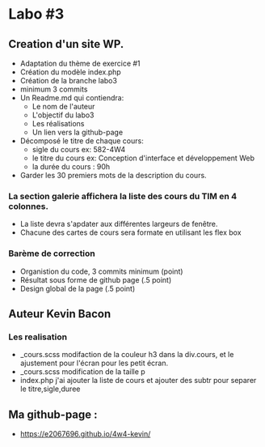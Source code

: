 # Labo #3
## Creation d'un site WP.

- Adaptation du thème de exercice #1
- Création du modèle index.php
- Création de la branche labo3
- minimum 3 commits
- Un Readme.md qui contiendra:
    - Le nom de l'auteur
    - L'objectif du labo3
    - Les réalisations
    - Un lien vers la github-page
- Décomposé le titre de chaque cours:
    - sigle du cours ex: 582-4W4
    - le titre du cours ex: Conception d'interface et développement Web
    - la durée du cours : 90h
- Garder les 30 premiers mots de la description du cours.

### La section galerie affichera la liste des cours du TIM en 4 colonnes.
- La liste devra s'apdater aux différentes largeurs de fenêtre.
- Chacune des cartes de cours sera formate en utilisant les flex box

### Barème de correction
- Organistion du code, 3 commits minimum (point)
- Résultat sous forme de github page (.5 point)
- Design global de la page (.5 point)


## Auteur Kevin Bacon
### Les realisation
- _cours.scss modifaction de la couleur h3 dans la div.cours, et le ajustement pour l'écran pour les petit écran.
- _cours.scss modification de la taille p 
- index.php j'ai ajouter la liste de cours et ajouter des subtr pour separer le titre,sigle,duree

## Ma github-page :
- https://e2067696.github.io/4w4-kevin/